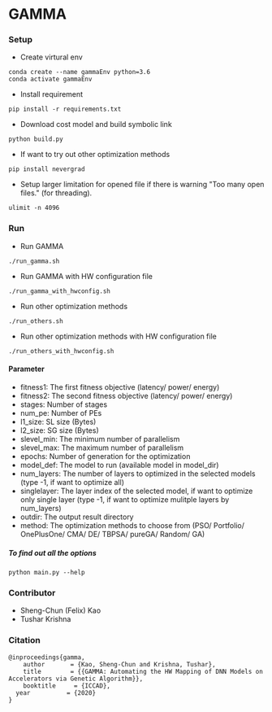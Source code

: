 # GAMMA #



### Setup ###
* Create virtural env
```
conda create --name gammaEnv python=3.6
conda activate gammaEnv
```
* Install requirement
```
pip install -r requirements.txt
```

* Download cost model and build symbolic link
```
python build.py
```


* If want to try out other optimization methods
```
pip install nevergrad
```

* Setup larger limitation for opened file if there is warning "Too many open files." (for threading).
```
ulimit -n 4096
```

### Run ###
* Run GAMMA
```
./run_gamma.sh
```
* Run GAMMA with HW configuration file
```
./run_gamma_with_hwconfig.sh
```
* Run other optimization methods
```
./run_others.sh
```
* Run other optimization methods with HW configuration file
```
./run_others_with_hwconfig.sh
```

#### Parameter ####
* fitness1: The first fitness objective (latency/ power/ energy)
* fitness2: The second fitness objective (latency/ power/ energy)
* stages: Number of stages
* num_pe: Number of PEs
* l1_size: SL size (Bytes)
* l2_size: SG size (Bytes)
* slevel_min: The minimum number of parallelism
* slevel_max: The maximum number of parallelism
* epochs: Number of generation for the optimization
* model_def: The model to run (available model in model_dir)
* num_layers: The number of layers to optimized in the selected models (type -1, if want to optimize all)
* singlelayer: The layer index of the selected model, if want to optimize only single layer (type -1, if want to optimize mulitple layers by num_layers)
* outdir: The output result directory
* method: The optimization methods to choose from (PSO/ Portfolio/ OnePlusOne/ CMA/ DE/ TBPSA/ pureGA/ Random/ GA)

##### To find out all the options
```
python main.py --help
```

### Contributor ###
* Sheng-Chun (Felix) Kao
* Tushar Krishna

### Citation ###
```
@inproceedings{gamma,
    author       = {Kao, Sheng-Chun and Krishna, Tushar},
    title        = {{GAMMA: Automating the HW Mapping of DNN Models on Accelerators via Genetic Algorithm}},
    booktitle     = {ICCAD},
  year          = {2020}
}
```